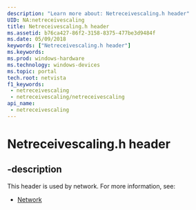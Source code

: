 ```yaml
---
description: "Learn more about: Netreceivescaling.h header"
UID: NA:netreceivescaling
title: Netreceivescaling.h header
ms.assetid: b76ca427-86f2-3158-8375-477be3d9484f
ms.date: 05/09/2018
keywords: ["Netreceivescaling.h header"]
ms.keywords: 
ms.prod: windows-hardware
ms.technology: windows-devices
ms.topic: portal
tech.root: netvista
f1_keywords:
 - netreceivescaling
 - netreceivescaling/netreceivescaling
api_name:
 - netreceivescaling
---
```


# Netreceivescaling.h header


## -description

This header is used by network. For more information, see:

- [Network](../_netvista/index.md)

